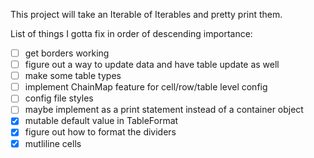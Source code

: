 This project will take an Iterable of Iterables and pretty print them.

List of things I gotta fix in order of descending importance:
  * [ ] get borders working
  * [ ] figure out a way to update data and have table update as well
  * [ ] make some table types
  * [ ] implement ChainMap feature for cell/row/table level config
  * [ ] config file styles
  * [ ] maybe implement as a print statement instead of a container object
  * [X] mutable default value in TableFormat
  * [X] figure out how to format the dividers
  * [X] mutliline cells
